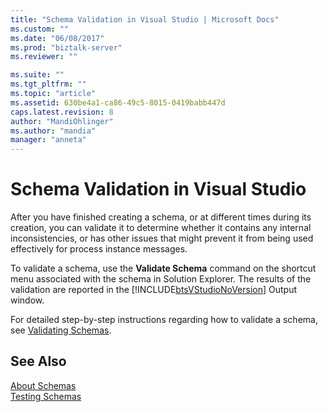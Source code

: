 ```yaml
---
title: "Schema Validation in Visual Studio | Microsoft Docs"
ms.custom: ""
ms.date: "06/08/2017"
ms.prod: "biztalk-server"
ms.reviewer: ""

ms.suite: ""
ms.tgt_pltfrm: ""
ms.topic: "article"
ms.assetid: 630be4a1-ca86-49c5-8015-0419babb447d
caps.latest.revision: 8
author: "MandiOhlinger"
ms.author: "mandia"
manager: "anneta"
---
```

# Schema Validation in Visual Studio
After you have finished creating a schema, or at different times during its creation, you can validate it to determine whether it contains any internal inconsistencies, or has other issues that might prevent it from being used effectively for process instance messages.  
  
 To validate a schema, use the **Validate Schema** command on the shortcut menu associated with the schema in Solution Explorer. The results of the validation are reported in the [!INCLUDE[btsVStudioNoVersion](../includes/btsvstudionoversion-md.md)] Output window.  
  
 For detailed step-by-step instructions regarding how to validate a schema, see [Validating Schemas](../core/how-to-validate-schemas-in-visual-studio.md).  
  
## See Also  
 [About Schemas](../core/about-schemas.md)   
 [Testing Schemas](../core/testing-schemas.md)